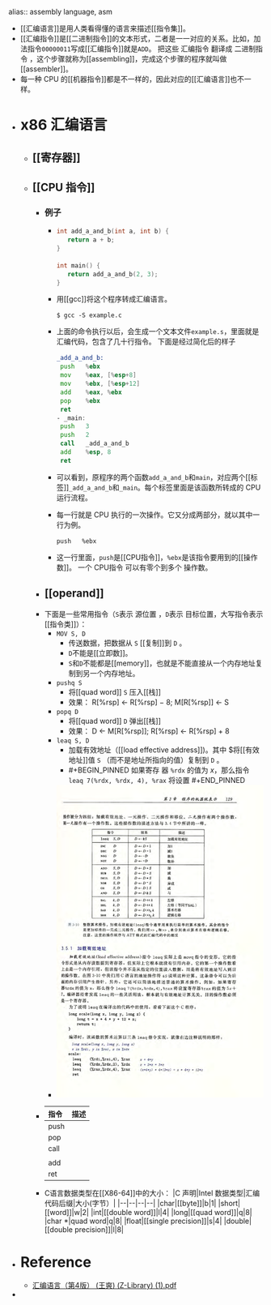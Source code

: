 alias:: assembly language, asm

- [[汇编语言]]是用人类看得懂的语言来描述[[指令集]]。
- [[汇编指令]]是[[二进制指令]]的文本形式，二者是一一对应的关系。比如，加法指令`00000011`写成[[汇编指令]]就是`ADD`。
  把这些 汇编指令 翻译成 二进制指令 ，这个步骤就称为[[assembling]]，完成这个步骤的程序就叫做[[assembler]]。
- 每一种 CPU 的[[机器指令]]都是不一样的，因此对应的[[汇编语言]]也不一样。
- # x86 汇编语言
	- ## [[寄存器]]
	- ## [[CPU 指令]]
		- ### 例子
			- ``` c
			  int add_a_and_b(int a, int b) {
			     return a + b;
			  }
			  
			  int main() {
			     return add_a_and_b(2, 3);
			  }
			  ```
			- 用[[gcc]]将这个程序转成汇编语言。
			  
			  ``` shell
			  $ gcc -S example.c
			  ```
			- 上面的命令执行以后，会生成一个文本文件`example.s`，里面就是汇编代码，包含了几十行指令。
			  下面是经过简化后的样子
			  ``` asm
			  _add_a_and_b:
			   push   %ebx
			   mov    %eax, [%esp+8] 
			   mov    %ebx, [%esp+12]
			   add    %eax, %ebx 
			   pop    %ebx 
			   ret
			  - _main:
			   push   3
			   push   2
			   call   _add_a_and_b 
			   add    %esp, 8
			   ret
			  ```
			- 可以看到，原程序的两个函数`add_a_and_b`和`main`，对应两个[[标签]]`_add_a_and_b`和`_main`。每个标签里面是该函数所转成的 CPU 运行流程。
			- 每一行就是 CPU 执行的一次操作。它又分成两部分，就以其中一行为例。
			  ```
			  push   %ebx
			  ```
			- 这一行里面，`push`是[[CPU指令]]，`%ebx`是该指令要用到的[[操作数]]。
			  一个 CPU指令 可以有零个到多个 操作数。
		- ## [[operand]]
		- 下面是一些常用指令（`S`表示 源位置 ，`D`表示 目标位置，大写指令表示[[指令类]]）：
			- `MOV S, D`
				- 传送数据，把数据从 `S` [[复制]]到 `D` 。
				- `D`不能是[[立即数]]。
				- `S`和`D`不能都是[[memory]]，也就是不能直接从一个内存地址复制到另一个内存地址。
			- `pushq S`
				- 将[[quad word]] `S` 压入[[栈]]
				- 效果：
				  R[%rsp] ← R[%rsp] − 8;
				  M[R[%rsp]] ← S
			- `popq D`
				- 将[[quad word]] `D` 弹出[[栈]]
				- 效果：
				  D ← M[R[%rsp]]; 
				  R[%rsp] ← R[%rsp] + 8
			- `leaq S, D`
				- 加载有效地址（[[load effective address]])。其中 $将[[有效地址]]值 `S` （而不是地址所指向的值）复制到 `D` 。
				- #+BEGIN_PINNED
				  如果寄存
				  器 `%rdx` 的值为 $x$，那么指令 
				  `leaq 7(%rdx, %rdx, 4), %rax`
				  将设置 
				  #+END_PINNED
			- ![image.png](../assets/image_1700147984514_0.png)
		- |指令|描述|
		  |--|--|
		  |push||
		  |pop||
		  |call||
		  |||
		  |add||
		  |ret||
		- C语言数据类型在[[X86-64]]中的大小：
		  |C 声明|Intel 数据类型|汇编代码后缀|大小(字节）|
		  |--|--|--|--|
		  |char|[[byte]]|b|1|
		  |short|[[word]]|w|2|
		  |int|[[double word]]|l|4|
		  |long|[[quad word]]|q|8|
		  |char *|quad word|q|8|
		  |float|[[single precision]]|s|4|
		  |double|[[double precision]]|l|8|
- # Reference
	- [汇编语言（第4版） (王爽) (Z-Library) (1).pdf](../assets/汇编语言（第4版）_(王爽)_(Z-Library)_(1)_1699540385047_0.pdf)
-